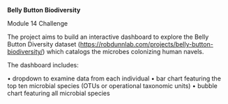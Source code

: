 **Belly Button Biodiversity**

Module 14 Challenge

The project aims to build an interactive dashboard to explore the Belly Button Diversity dataset (https://robdunnlab.com/projects/belly-button-biodiversity/) which catalogs the microbes colonizing human navels.

The dashboard includes:
  
  •	dropdown to examine data from each individual
  •	bar chart featuring the top ten microbial species (OTUs or operational taxonomic units)
  •	bubble chart featuring all microbial species
